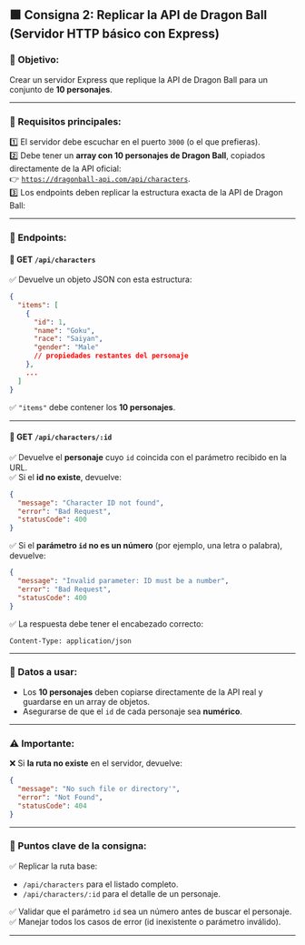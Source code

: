 ## 🟩 Consigna 2: Replicar la API de Dragon Ball (Servidor HTTP básico con Express)

### 🔹 Objetivo:

Crear un servidor Express que replique la API de Dragon Ball para un conjunto de **10 personajes**.

---

### 🔹 Requisitos principales:

1️⃣ El servidor debe escuchar en el puerto `3000` (o el que prefieras).  
2️⃣ Debe tener un **array con 10 personajes de Dragon Ball**, copiados directamente de la API oficial:  
👉 [`https://dragonball-api.com/api/characters`](https://dragonball-api.com/api/characters).  
3️⃣ Los endpoints deben replicar la estructura exacta de la API de Dragon Ball:

---

### 🔹 Endpoints:

#### 🔸 GET `/api/characters`

✅ Devuelve un objeto JSON con esta estructura:

```json
{
  "items": [
    {
      "id": 1,
      "name": "Goku",
      "race": "Saiyan",
      "gender": "Male"
      // propiedades restantes del personaje
    },
    ...
  ]
}
```

✅ `"items"` debe contener los **10 personajes**.

---

#### 🔸 GET `/api/characters/:id`

✅ Devuelve el **personaje** cuyo `id` coincida con el parámetro recibido en la URL.  
✅ Si el **id no existe**, devuelve:

```json
{
  "message": "Character ID not found",
  "error": "Bad Request",
  "statusCode": 400
}
```

✅ Si el **parámetro `id` no es un número** (por ejemplo, una letra o palabra), devuelve:

```json
{
  "message": "Invalid parameter: ID must be a number",
  "error": "Bad Request",
  "statusCode": 400
}
```

✅ La respuesta debe tener el encabezado correcto:

```
Content-Type: application/json
```

---

### 🔹 Datos a usar:

- Los **10 personajes** deben copiarse directamente de la API real y guardarse en un array de objetos.
- Asegurarse de que el `id` de cada personaje sea **numérico**.

---

### ⚠ Importante:

❌ Si **la ruta no existe** en el servidor, devuelve:

```json
{
  "message": "No such file or directory'",
  "error": "Not Found",
  "statusCode": 404
}
```

---

### 🔹 Puntos clave de la consigna:

✅ Replicar la ruta base:

- `/api/characters` para el listado completo.
- `/api/characters/:id` para el detalle de un personaje.

✅ Validar que el parámetro `id` sea un número antes de buscar el personaje.  
✅ Manejar todos los casos de error (id inexistente o parámetro inválido).

---
